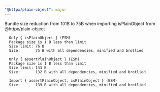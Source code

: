 ```yaml
---
"@httpx/plain-object": major
---
```


Bundle size reduction from 101B to 75B when importing isPlainObject from @httpx/plain-object

```
  Only { isPlainObject } (ESM)
  Package size is 1 B less than limit
  Size limit: 76 B
  Size:       75 B with all dependencies, minified and brotlied

  Only { assertPlainObject } (ESM)
  Package size is 1 B less than limit
  Size limit: 133 B
  Size:       132 B with all dependencies, minified and brotlied

  Import { assertPlainObject, isPlainObject } (ESM)
  Size:       139 B with all dependencies, minified and brotlied
```
